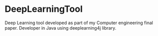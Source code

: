 # DeepLearningTool
Deep Learning tool developed as part of my Computer engineering final paper.
Developer in Java using deeplearning4j library.
